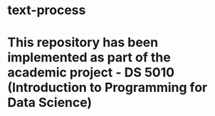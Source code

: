 # text-process

# This repository has been implemented as part of the academic project - DS 5010 (Introduction to Programming for Data Science)
